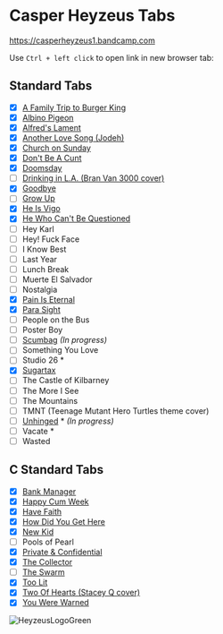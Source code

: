 
# Casper Heyzeus Tabs

<https://casperheyzeus1.bandcamp.com>

Use `Ctrl + left click` to open link in new browser tab:

## Standard Tabs

- [x] [A Family Trip to Burger King](/Tabs/A-Family-Trip-To-Burger-King-Tab.md)
- [x] [Albino Pigeon](/Tabs/Albino-Pigeon-Tab.md)
- [x] [Alfred's Lament](/Tabs/Alfreds-Lament-Tab.md)
- [x] [Another Love Song (Jodeh)](/Tabs/Another-Love-Song-Jodeh-Tab.md)
- [x] [Church on Sunday](/Tabs/Church-On-Sunday-Tab.md)
- [x] [Don't Be A Cunt](/Tabs/Dont-Be-A-Cunt-Tab.md)
- [x] [Doomsday](/Tabs/Doomsday-Tab.md)
- [ ] [Drinking in L.A. (Bran Van 3000 cover)](/Tabs/Drinking-In-LA-Tab.md)
- [x] [Goodbye](/Tabs/Goodbye-Tab.md)
- [ ] [Grow Up](/Tabs/Grow-Up-Tab.md)
- [x] [He Is Vigo](/Tabs/He-Is-Vigo-Tab.md)
- [x] [He Who Can't Be Questioned](/Tabs/He-Who-Cant-Be-Questioned-Tab.md)
- [ ] Hey Karl
- [ ] Hey! Fuck Face
- [ ] I Know Best
- [ ] Last Year
- [ ] Lunch Break
- [ ] Muerte El Salvador
- [ ] Nostalgia
- [x] [Pain Is Eternal](/Tabs/Pain-Is-Eternal-Tab.md)
- [x] [Para Sight](/Tabs/Para-Sight-Tab.md)
- [ ] People on the Bus
- [ ] Poster Boy
- [ ] [Scumbag](/Tabs/Scumbag-Tab.md) _(In progress)_
- [ ] Something You Love
- [ ] Studio 26 *
- [x] [Sugartax](/Tabs/Sugartax-Tab.md)
- [ ] The Castle of Kilbarney
- [ ] The More I See
- [ ] The Mountains
- [ ] TMNT (Teenage Mutant Hero Turtles theme cover)
- [ ] [Unhinged](/Tabs/Unhinged-Tab.md) * _(In progress)_
- [ ] Vacate *
- [ ] Wasted

## C Standard Tabs

- [x] [Bank Manager](/C-Standard-Tabs/Bank-Manager-Tab.md)
- [x] [Happy Cum Week](/C-Standard-Tabs/Happy-Cum-Week-Tab.md)
- [x] [Have Faith](/C-Standard-Tabs/Have-Faith-Tab.md)
- [x] [How Did You Get Here](/C-Standard-Tabs/How-Did-You-Get-Here-Tab.md)
- [x] [New Kid](/C-Standard-Tabs/New-Kid-Tab.md)
- [ ] Pools of Pearl
- [x] [Private & Confidential](/C-Standard-Tabs/Private-&-Confidential-Tab.md)
- [x] [The Collector](/C-Standard-Tabs/The-Collector-Tab.md)
- [ ] [The Swarm](C-Standard-Tabs/The-Swarm-Tab.md)
- [x] [Too Lit](/C-Standard-Tabs/Too-Lit-Tab.md)
- [x] [Two Of Hearts (Stacey Q cover)](/C-Standard-Tabs/Two-Of-Hearts-Tab.md)
- [x] [You Were Warned](/C-Standard-Tabs/You-Were-Warned-Tab.md)

![HeyzeusLogoGreen](https://user-images.githubusercontent.com/91059083/150850411-97e8c540-13ba-4486-9adc-54a8bc9c8538.png)
